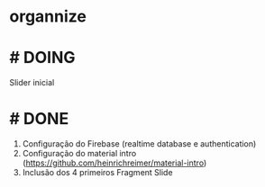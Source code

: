 # organnize

# # DOING
Slider inicial


# # DONE
1) Configuração do Firebase (realtime database e authentication)
2) Configuração do material intro (https://github.com/heinrichreimer/material-intro)
3) Inclusão dos 4 primeiros Fragment Slide